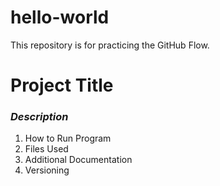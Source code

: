# hello-world
This repository is for practicing the GitHub Flow.
# **Project Title**
### _Description_
  1. How to Run Program
  2. Files Used
  3. Additional Documentation
  4. Versioning 
